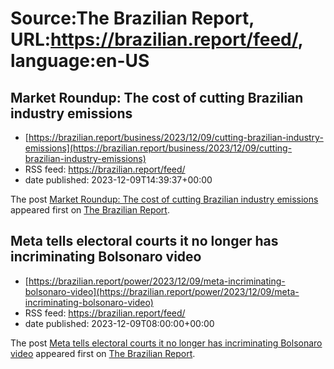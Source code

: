 # Source:The Brazilian Report, URL:https://brazilian.report/feed/, language:en-US

## Market Roundup: The cost of cutting Brazilian industry emissions
 - [https://brazilian.report/business/2023/12/09/cutting-brazilian-industry-emissions](https://brazilian.report/business/2023/12/09/cutting-brazilian-industry-emissions)
 - RSS feed: https://brazilian.report/feed/
 - date published: 2023-12-09T14:39:37+00:00

<p>The post <a href="https://brazilian.report/business/2023/12/09/cutting-brazilian-industry-emissions/">Market Roundup: The cost of cutting Brazilian industry emissions</a> appeared first on <a href="https://brazilian.report">The Brazilian Report</a>.</p>

## Meta tells electoral courts it no longer has incriminating Bolsonaro video
 - [https://brazilian.report/power/2023/12/09/meta-incriminating-bolsonaro-video](https://brazilian.report/power/2023/12/09/meta-incriminating-bolsonaro-video)
 - RSS feed: https://brazilian.report/feed/
 - date published: 2023-12-09T08:00:00+00:00

<p>The post <a href="https://brazilian.report/power/2023/12/09/meta-incriminating-bolsonaro-video/">Meta tells electoral courts it no longer has incriminating Bolsonaro video</a> appeared first on <a href="https://brazilian.report">The Brazilian Report</a>.</p>

